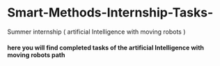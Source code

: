# Smart-Methods-Internship-Tasks-
Summer internship ( artificial Intelligence with moving robots ) 


#### here you will find completed tasks of the artificial Intelligence with moving robots path

